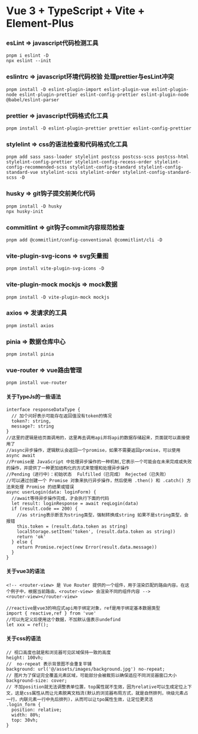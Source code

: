 # Vue 3 + TypeScript + Vite + Element-Plus

### esLint => javascript代码检测工具

```
pnpm i eslint -D
npx eslint --init
```

### eslintrc => javascript环境代码校验 处理prettier与esLint冲突

```
pnpm install -D eslint-plugin-import eslint-plugin-vue eslint-plugin-node eslint-plugin-prettier eslint-config-prettier eslint-plugin-node @babel/eslint-parser
```

### prettier => javascript代码格式化工具

```
pnpm install -D eslint-plugin-prettier prettier eslint-config-prettier
```

### stylelint => css的语法检查和代码格式化工具

```
pnpm add sass sass-loader stylelint postcss postcss-scss postcss-html stylelint-config-prettier stylelint-config-recess-order stylelint-config-recommended-scss stylelint-config-standard stylelint-config-standard-vue stylelint-scss stylelint-order stylelint-config-standard-scss -D
```

### husky => git钩子提交前美化代码

```
pnpm install -D husky
npx husky-init
```

### commitlint => git钩子commit内容规范检查

```
pnpm add @commitlint/config-conventional @commitlint/cli -D
```

### vite-plugin-svg-icons => svg矢量图

```
pnpm install vite-plugin-svg-icons -D
```

### vite-plugin-mock mockjs => mock数据

```
pnpm install -D vite-plugin-mock mockjs
```

### axios => 发请求的工具

```
pnpm install axios
```

### pinia => 数据仓库中心

```
pnpm install pinia
```

### vue-router => vue路由管理

```
pnpm install vue-router
```

#### 关于TypeJs的一些语法

```
interface responseDataType {
  // 加个问好表示可能存在返回值没有token的情况
  token?: string,
  message?: string
}
//这里的逻辑是给页面调用的，这里再去调用api并将api的数据存储起来，页面就可以直接使用了
//async异步操作，逻辑默认会返回一个promise，如果不需要返回promise，可以使用async await
//Promise是 JavaScript 中处理异步操作的一种机制,它表示一个可能会在未来完成或失败的操作，并提供了一种更加结构化的方式来管理和处理异步操作
//Pending（进行中）：初始状态  Fulfilled（已完成） Rejected（已失败）
//可以通过创建一个 Promise 对象来执行异步操作，然后使用 .then() 和 .catch() 方法来处理 Promise 的结果或错误
async userLogin(data: loginForm) {
  //await等待异步操作完成，才会执行下面的代码
  let result: loginResponse = await reqLogin(data)
  if (result.code == 200) {
    //as string表示断言为string类型，强制转换成string 如果不是string类型，会报错
    this.token = (result.data.token as string)
    localStorage.setItem('token', (result.data.token as string))
    return 'ok'
  } else {
    return Promise.reject(new Error(result.data.message))
  }
}
```

#### 关于vue3的语法

```
<!-- <router-view> 是 Vue Router 提供的一个组件，用于渲染匹配的路由内容。在这个例子中，根据当前路由，<router-view> 会渲染不同的组件内容 -->
<router-view></router-view>

//reactive是vue3的响应式api用于绑定对象，ref是用于绑定基本数据类型
import { reactive,ref } from 'vue'
//可以先定义后使用这个数据，不加默认值表示undefind
let xxx = ref();
```

#### 关于css的语法

```
// 视口高度也就是和浏览器可见区域保持一致的高度
height: 100vh;
//  no-repeat 表示背景图不会重复平铺
background: url('@/assets/images/background.jpg') no-repeat;
// 图片为了保证完全覆盖元素区域，可能部分会被裁剪以确保适应不同浏览器窗口大小
background-size: cover;
// 不加position就无法调整表单位置，top属性就不生效，因为relative可以生成定位上下文，这是css属性从而让元素脱离文档流(默认的浏览器布局方式，就是自然排列，块级元素占一行，内联元素一行中先后排列)，从而可以让tpo属性生效，让定位更灵活
.login_form {
  position: relative;
  width: 80%;
  top: 30vh;
}
```
